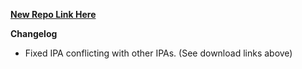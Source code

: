 
**[New Repo Link Here](https://github.com/JMccormick264/SnapPP/releases)**

**Changelog**

 - Fixed IPA conflicting with other IPAs. (See download links above)
